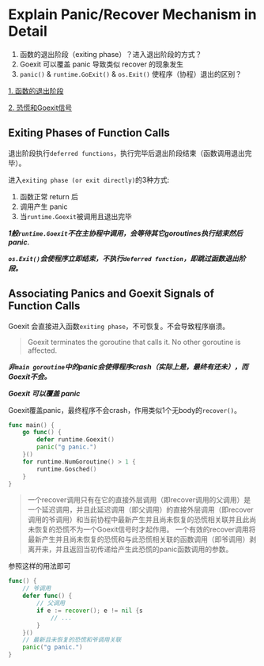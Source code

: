 # Explain Panic/Recover Mechanism in Detail

1. 函数的退出阶段（exiting phase）？进入退出阶段的方式？
2. Goexit 可以覆盖 panic 导致类似 recover 的现象发生
3. `panic()` & `runtime.GoExit()` & `os.Exit()` 使程序（协程）退出的区别？

[1. 函数的退出阶段](#exiting-phases-of-function-calls)

[2. 恐慌和Goexit信号](#associating-panics-and-goexit-signals-of-function-calls)

## Exiting Phases of Function Calls

退出阶段执行`deferred functions`，执行完毕后退出阶段结束（函数调用退出完毕）。

进入`exiting phase (or exit directly)`的3种方式:
1. 函数正常 return 后
2. 调用产生 panic
3. 当`runtime.Goexit`被调用且退出完毕

***1般`runtime.Goexit`不在主协程中调用，会等待其它goroutines执行结束然后panic.***

***`os.Exit()`会使程序立即结束，不执行`deferred function`，即跳过函数退出阶段。***


## Associating Panics and Goexit Signals of Function Calls

Goexit 会直接进入函数`exiting phase`，不可恢复。不会导致程序崩溃。
> Goexit terminates the goroutine that calls it. No other goroutine is affected.

***非`main goroutine`中的panic会使得程序crash（实际上是，最终有还未），而Goexit不会。***

***Goexit 可以覆盖 panic***

Goexit覆盖panic，最终程序不会crash，作用类似1个无body的`recover()`。
```go
func main() {
    go func() {
        defer runtime.Goexit()
        panic("g panic.")
    }()
    for runtime.NumGoroutine() > 1 {
        runtime.Gosched()
    }
}
```

> 一个recover调用只有在它的直接外层调用（即recover调用的父调用）是一个延迟调用，并且此延迟调用（即父调用）的直接外层调用（即recover调用的爷调用）和当前协程中最新产生并且尚未恢复的恐慌相关联并且此尚未恢复的恐慌不为一个Goexit信号时才起作用。 一个有效的recover调用将最新产生并且尚未恢复的恐慌和与此恐慌相关联的函数调用（即爷调用）剥离开来，并且返回当初传递给产生此恐慌的panic函数调用的参数。

参照这样的用法即可
```go
func() {
    // 爷调用
    defer func() {
        // 父调用
        if e := recover(); e != nil {s
            // ...
        }
    }()
    // 最新且未恢复的恐慌和爷调用关联
    panic("g panic.")
}
```